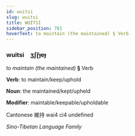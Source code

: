 ```yaml
---
id: wuitsi
slug: wuitsi
title: WUİTSİ
sidebar_position: 781
hoverText: to maintain (the maintained) § Verb
---
```


### wuitsi&emsp;<span kind="abugida">ʒʃɽ̆ɟɐɟ</span>

*to maintain (the maintained)* **§** Verb

**Verb**: to maintain/keep/uphold

**Noun**: the maintained/kept/upheld

**Modifier**: maintable/keepable/upholdable

Cantonese 維持 wai4 ci4 undefined

*Sino-Tibetan Language Family*
